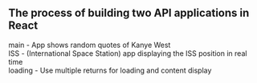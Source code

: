 The process of building two API applications in React
--------------------------------------------------------------------------------
main - App shows random quotes of Kanye West <br>
ISS  - (International Space Station) app displaying the ISS position in real time <br>
loading - Use multiple returns for loading and content display
